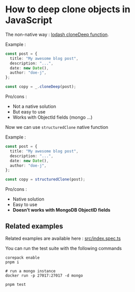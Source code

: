 # How to deep clone objects in JavaScript

The non-native way : [lodash cloneDeep function](https://lodash.com/docs/#cloneDeep).

Example :

```ts
const post = {
  title: "My awesome blog post",
  description: "...",
  date: new Date(),
  author: "doe-j",
};

const copy = _.cloneDeep(post);
```

Pro/cons :

- Not a native solution
- But easy to use
- Works with ObjectId fields (mongo …)

Now we can use `structuredClone` native function

Example :

```ts
const post = {
  title: "My awesome blog post",
  description: "...",
  date: new Date(),
  author: "doe-j",
};

const copy = structuredClone(post);
```

Pro/cons :

- Native solution
- Easy to use
- **Doesn’t works with MongoDB ObjectID fields**

## Related examples

Related examples are available here : [src/index.spec.ts](./src/index.spec.ts)

You can run the test suite with the following commands

```shell
corepack enable
pnpm i

# run a mongo instance
docker run -p 27017:27017 -d mongo

pnpm test
```
